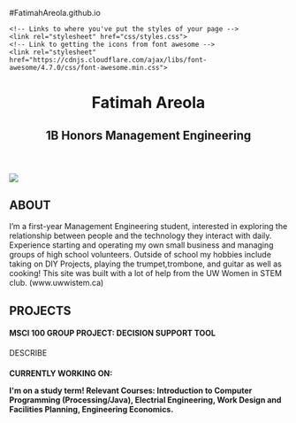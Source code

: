 #FatimahAreola.github.io
<doctype html>
<html lang="en">

<!-- The head = space to link to important things the webpage needs to load -->

<head>
    <!-- Tells the browser how to read this document -->
    <meta charset="utf-8">
    <!-- The title = what goes on the tab -->
 <title> Fatimah Areola </title>

    <!-- Links to where you've put the styles of your page -->
    <link rel="stylesheet" href="css/styles.css">
    <!-- Link to getting the icons from font awesome -->
    <link rel="stylesheet" href="https://cdnjs.cloudflare.com/ajax/libs/font-awesome/4.7.0/css/font-awesome.min.css">
</head>

<header>
    <h1>  Fatimah Areola  </h1>
    <h2> 1B Honors Management Engineering </h2>
</header>

<body>
    <div class="bio">
        <img id="headshot" src="desktop/headshot.jpg">
        <h2>  ABOUT </h2>
        <p>  I’m a first-year Management Engineering student, interested in exploring the relationship between people and the technology they interact with daily. Experience starting and operating my own small business and managing groups of high school volunteers. Outside of school my hobbies include taking on DIY Projects, playing the trumpet,trombone, and guitar as well as cooking! This site was built with a lot of help from the UW Women in STEM club. (www.uwwistem.ca) </p>
    </div>
    <div class="portfolio">
        <h2>  PROJECTS  </h2>
        <div class="portfolio-row">
            <div class="portfolio-item">
                <h4>  MSCI 100 GROUP PROJECT: DECISION SUPPORT TOOL  </h4>
                <p> DESCRIBE <p>
                <a class="btn" href="https://drive.google.com/open?id=1IG54v4k2r8fM8vexrPPBR-fsrwyVbfHc" title="DST" onkeypress="window.open(this.href); return false;">
        <i class="fa fa-file-text-o fa-3x" aria-hidden="true"></i>
                </a>
   <div class="portfolio-row">
            <div class="portfolio-item">
               <h4>  CURRENTLY WORKING ON:
                <p> I'm on a study term! 
                    Relevant Courses: Introduction to Computer Programming (Processing/Java), Electrial Engineering, Work Design and Facilities Planning, Engineering Economics. <p>
              
<footer>
    <a class="btn" href="https://drive.google.com/open?id=1-M2kLVSglXU69VKSmxas4ng4blW94mJ4" title="Resume" onkeypress="window.open(this.href); return false;">
        <i class="fa fa-file-text-o fa-3x" aria-hidden="true"></i>
    </a>
    <a class="btn" href="https://www.facebook.com/fatimah.are/" title="Facebook" onclick="window.open(this.href); return false;"
        onkeypress="window.open(this.href); return false;">
        <i class="fa fa-facebook-square fa-3x" aria-hidden="true"></i>
    </a>
    <a class="btn" href="https://www.instagram.com/fatimahareola/" title="Instagram" onclick="window.open(this.href); return false;"
        onkeypress="window.open(this.href); return false;">
        <i class="fa fa-instagram fa-3x" aria-hidden="true"></i>
    </a>
    <a class="btn" href="https://www.linkedin.com/in/areolafatimah" title="LinkedIn" onclick="window.open(this.href); return false;" onkeypress="window.open(this.href); return false;">
        <i class="fa fa-linkedin fa-3x" aria-hidden="true"></i>
    </a>
</footer>
